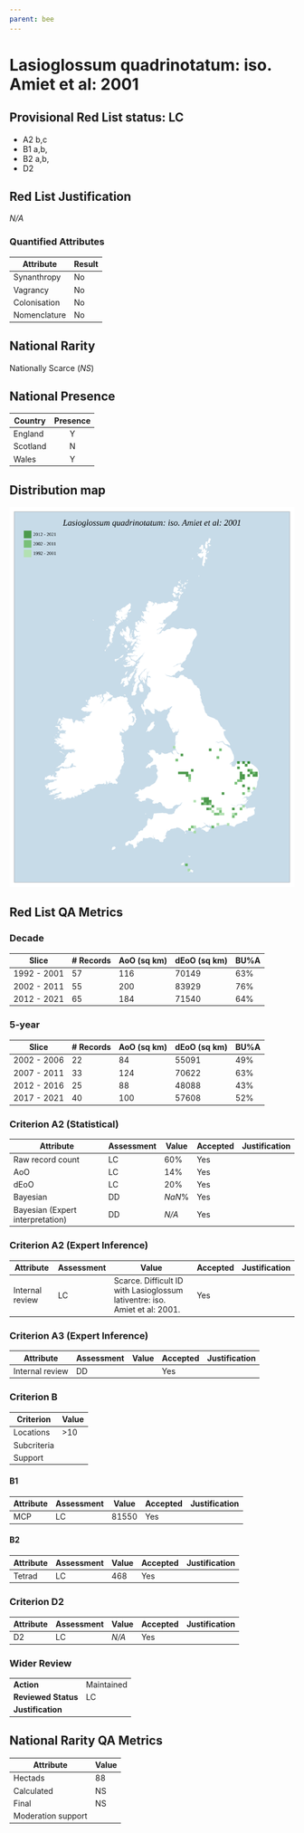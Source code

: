 ```yaml
---
parent: bee
---
```

# Lasioglossum quadrinotatum: iso. Amiet et al: 2001

## Provisional Red List status: LC
- A2 b,c
- B1 a,b, 
- B2 a,b, 
- D2

## Red List Justification
*N/A*
### Quantified Attributes
|Attribute|Result|
|---|---|
|Synanthropy|No|
|Vagrancy|No|
|Colonisation|No|
|Nomenclature|No|


## National Rarity
Nationally Scarce (*NS*)

## National Presence
|Country|Presence
|---|:-:|
|England|Y|
|Scotland|N|
|Wales|Y|


## Distribution map
![](../map/119.svg)

## Red List QA Metrics
### Decade
| Slice | # Records | AoO (sq km) | dEoO (sq km) |BU%A |
|---|---|---|---|---|
|1992 - 2001|57|116|70149|63%|
|2002 - 2011|55|200|83929|76%|
|2012 - 2021|65|184|71540|64%|
### 5-year
| Slice | # Records | AoO (sq km) | dEoO (sq km) |BU%A |
|---|---|---|---|---|
|2002 - 2006|22|84|55091|49%|
|2007 - 2011|33|124|70622|63%|
|2012 - 2016|25|88|48088|43%|
|2017 - 2021|40|100|57608|52%|
### Criterion A2 (Statistical)
|Attribute|Assessment|Value|Accepted|Justification
|---|---|---|---|---|
|Raw record count|LC|60%|Yes||
|AoO|LC|14%|Yes||
|dEoO|LC|20%|Yes||
|Bayesian|DD|*NaN*%|Yes||
|Bayesian (Expert interpretation)|DD|*N/A*|Yes||
### Criterion A2 (Expert Inference)
|Attribute|Assessment|Value|Accepted|Justification
|---|---|---|---|---|
|Internal review|LC|Scarce. Difficult ID with Lasioglossum lativentre: iso. Amiet et al: 2001. |Yes||
### Criterion A3 (Expert Inference)
|Attribute|Assessment|Value|Accepted|Justification
|---|---|---|---|---|
|Internal review|DD||Yes||
### Criterion B
|Criterion| Value|
|---|---|
|Locations|>10|
|Subcriteria||
|Support||
#### B1
|Attribute|Assessment|Value|Accepted|Justification
|---|---|---|---|---|
|MCP|LC|81550|Yes||
#### B2
|Attribute|Assessment|Value|Accepted|Justification
|---|---|---|---|---|
|Tetrad|LC|468|Yes||
### Criterion D2
|Attribute|Assessment|Value|Accepted|Justification
|---|---|---|---|---|
|D2|LC|*N/A*|Yes||
### Wider Review
|  |  |
|---|---|
|**Action**|Maintained|
|**Reviewed Status**|LC|
|**Justification**||


## National Rarity QA Metrics
|Attribute|Value|
|---|---|
|Hectads|88|
|Calculated|NS|
|Final|NS|
|Moderation support||



